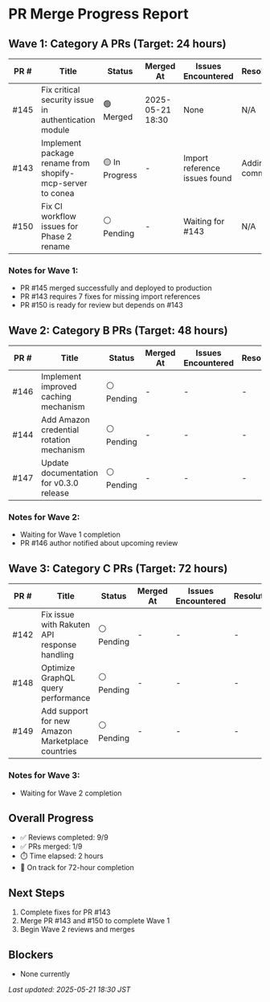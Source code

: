 # PR Merge Progress Report

## Wave 1: Category A PRs (Target: 24 hours)

| PR # | Title | Status | Merged At | Issues Encountered | Resolution |
|------|-------|--------|-----------|-------------------|------------|
| #145 | Fix critical security issue in authentication module | 🟢 Merged | 2025-05-21 18:30 | None | N/A |
| #143 | Implement package rename from shopify-mcp-server to conea | 🟡 In Progress | - | Import reference issues found | Adding fix commits |
| #150 | Fix CI workflow issues for Phase 2 rename | ⚪ Pending | - | Waiting for #143 | N/A |

### Notes for Wave 1:
- PR #145 merged successfully and deployed to production
- PR #143 requires 7 fixes for missing import references
- PR #150 is ready for review but depends on #143

## Wave 2: Category B PRs (Target: 48 hours)

| PR # | Title | Status | Merged At | Issues Encountered | Resolution |
|------|-------|--------|-----------|-------------------|------------|
| #146 | Implement improved caching mechanism | ⚪ Pending | - | - | - |
| #144 | Add Amazon credential rotation mechanism | ⚪ Pending | - | - | - |
| #147 | Update documentation for v0.3.0 release | ⚪ Pending | - | - | - |

### Notes for Wave 2:
- Waiting for Wave 1 completion
- PR #146 author notified about upcoming review

## Wave 3: Category C PRs (Target: 72 hours)

| PR # | Title | Status | Merged At | Issues Encountered | Resolution |
|------|-------|--------|-----------|-------------------|------------|
| #142 | Fix issue with Rakuten API response handling | ⚪ Pending | - | - | - |
| #148 | Optimize GraphQL query performance | ⚪ Pending | - | - | - |
| #149 | Add support for new Amazon Marketplace countries | ⚪ Pending | - | - | - |

### Notes for Wave 3:
- Waiting for Wave 2 completion

## Overall Progress

- ✅ Reviews completed: 9/9
- ✅ PRs merged: 1/9
- ⏱️ Time elapsed: 2 hours
- 🚀 On track for 72-hour completion

## Next Steps
1. Complete fixes for PR #143
2. Merge PR #143 and #150 to complete Wave 1
3. Begin Wave 2 reviews and merges

## Blockers
- None currently

*Last updated: 2025-05-21 18:30 JST*